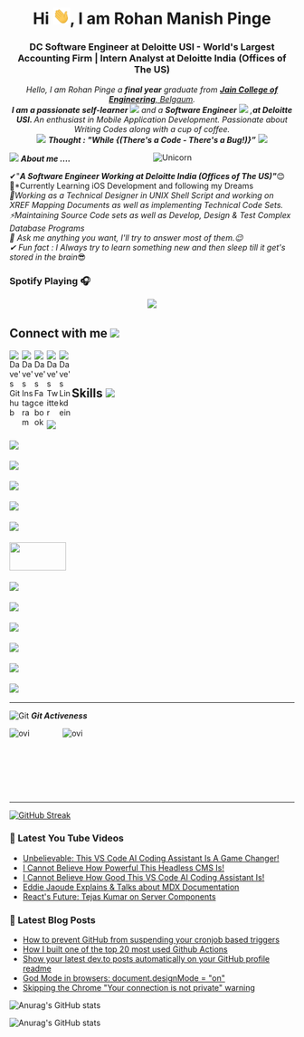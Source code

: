 <h1 align="center">Hi <img src="https://raw.githubusercontent.com/ABSphreak/ABSphreak/master/gifs/Hi.gif" width="30px">, I am Rohan Manish Pinge </h1>
<h3 align="center">DC Software Engineer at Deloitte USI - World's Largest Accounting Firm | Intern Analyst at Deloitte India (Offices of The US) </h3>

<p align="center">
  <em>
    Hello, I am Rohan Pinge a <b>final year</b> graduate from <a href="https://uom.lk/"> <b>Jain College of Engineering</b>, Belgaum</a>. <br>
    <b>I am a passionate self-learner</b> <img src="https://github.com/TheDudeThatCode/TheDudeThatCode/blob/master/Assets/Developer.gif" width="30px"> and a <b>Software  Engineer</b>&nbsp;<img src="https://github.com/TheDudeThatCode/TheDudeThatCode/blob/master/Assets/Designer.gif" width="36px">&nbsp,<b>at Deloitte USI. </b>
    <b></b> An enthusiast in Mobile Application Development. Passionate about Writing Codes along with a cup of coffee.
  </em> 
  <br>
  <img src="https://media.giphy.com/media/gH3LO09IOiZIqePwv9/giphy.gif" width="50" /> <b><i align="center">Thought : "While {(There's a Code - There's a Bug!)}”</i></b> <img src="https://media.giphy.com/media/qjqUcgIyRjsl2/giphy.gif" width="50" />
</p>
<img align="right" width=250px alt="Unicorn" src="https://media.giphy.com/media/3ohs4BSacFKI7A717y/giphy.gif" />

<img src="https://media.giphy.com/media/iY8CRBdQXODJSCERIr/giphy.gif" width="30px">&nbsp;***About me ....***

 ✔"***A Software Engineer Working at Deloitte India (Offices of The US)"***😊 <br>
🌱*Currently Learning iOS Development and following my Dreams *<br>
🥅*Working as a Technical Designer in UNIX Shell Script and working on XREF Mapping Documents as well as implementing Technical Code Sets.*<br>
⚡*Maintaining Source Code sets as well as **Develop, Design & Test Complex Database Programs*<br>
👯 *Ask me anything you want, I'll try to answer most of them.😉*<br>
✔ Fun fact : I Always try to learn something new and then sleep till it get's stored in the brain***😎<br>

### Spotify Playing 🎧

<p align="center">
  <a href="https://andyruwruw.vercel.app/api/now-playing?open">
    <!-- Music bars move to the beat and are colored based on the track's happiness, danceability and energy! -->
    <img src="https://andyruwruw.vercel.app/api/now-playing">
  </a>
</p>

<h2> Connect with me <img src='https://raw.githubusercontent.com/ShahriarShafin/ShahriarShafin/main/Assets/handshake.gif' width="100px"> </h2>

<a href="https://github.com/rohan0881">
  <img align="left" alt="Dave's Github" width="22px" src="https://upload.wikimedia.org/wikipedia/commons/thumb/a/ae/Github-desktop-logo-symbol.svg/1024px-Github-desktop-logo-symbol.svg.png" />
</a>

<a href="https://instagram.com/rohan_0881/">
  <img align="left" alt="Dave's Instagram" width="22px" src="https://upload.wikimedia.org/wikipedia/commons/thumb/a/a5/Instagram_icon.png/600px-Instagram_icon.png" />
</a>

<a href="https://www.facebook.com/people/rohan.pinge.54">
  <img align="left" alt="Dave's Facebook" width="22px" src="https://facebookbrand.com/wp-content/uploads/2019/04/f_logo_RGB-Hex-Blue_512.png?w=512&h=512" />
</a>

<a href="https://twitter.com/0881_rohan">
  <img align="left" alt="Dave's Twitter" width="22px" src="https://cdn2.iconfinder.com/data/icons/metro-uinvert-dock/256/Twitter_NEW.png" />
</a>

<a href="https://linkedin.com/in/rohan-pinge">
  <img align="left" alt="Dave's Linkdein" width="22px" src="https://cdn3.iconfinder.com/data/icons/inficons/512/linkedin.png" />
</a>

<br/>

<br />

<h2> Skills <img src = "https://media2.giphy.com/media/QssGEmpkyEOhBCb7e1/giphy.gif?cid=ecf05e47a0n3gi1bfqntqmob8g9aid1oyj2wr3ds3mg700bl&rid=giphy.gif" width = 32px> </h2>
<p align="left">
  
  <code> <img height="50" src="https://www.vectorlogo.zone/logos/java/java-ar21.svg"> </code>
  <code> <img height="50" src="https://www.vectorlogo.zone/logos/jupyter/jupyter-ar21.svg"> </code>
  <code> <img height="50" src="https://www.vectorlogo.zone/logos/dotnet/dotnet-ar21.svg"> </code>
  <code> <img height="50" src="https://www.vectorlogo.zone/logos/w3_html5/w3_html5-ar21.svg"> </code>
  <code> <img height="50" src="https://www.vectorlogo.zone/logos/mysql/mysql-ar21.svg"> </code>
  <code> <img height="50" src="https://www.vectorlogo.zone/logos/sqlite/sqlite-ar21.svg"> </code>
  <code> <img height="50" src="https://matplotlib.org/2.2.5/_images/sphx_glr_logos2_001.png" width='100'> </code>
  <code> <img height="50" src="https://upload.wikimedia.org/wikipedia/commons/thumb/e/ed/Pandas_logo.svg/768px-Pandas_logo.svg.png"> </code>
  <code> <img height="50" src="https://www.vectorlogo.zone/logos/pocoo_flask/pocoo_flask-ar21.svg"> </code>
  <code> <img height="50" src="https://www.vectorlogo.zone/logos/numpy/numpy-ar21.svg"> </code>
  <code> <img height="50" src="https://www.vectorlogo.zone/logos/javascript/javascript-ar21.svg"> </code>
  <code> <img height="50" src="https://seeklogo.com/images/S/scikit-learn-logo-8766D07E2E-seeklogo.com.png"> </code>
  <code> <img height="50" src="https://www.vectorlogo.zone/logos/tensorflow/tensorflow-ar21.svg"> </code>
  <hr>

<img src="https://media.giphy.com/media/W5eoZHPpUx9sapR0eu/giphy.gif" width="30px" alt="Git"/>&nbsp;<i><b>Git Activeness</b></i></p>
 
<p><img align="left" src="https://github-readme-stats.vercel.app/api/top-langs?username=rohan0881&show_icons=true&locale=en&layout=compact&theme=chartreuse-dark" alt="ovi" /></p>
<p>&nbsp;<img align="right" src="https://github-readme-stats.vercel.app/api?username=rohan0881&show_icons=true&locale=en&theme=chartreuse-dark" alt="ovi" width="410" /></p>
<br><br><br><br><br>
<hr>

[![GitHub Streak](http://github-readme-streak-stats.herokuapp.com?user=rohan0881&theme=radical&date_format=M%20j%5B%2C%20Y%5D)](https://git.io/streak-stats)

### 🚀 Latest You Tube Videos 
<!-- YOUTUBE:START -->
- [Unbelievable: This VS Code AI Coding Assistant Is A Game Changer!](https://www.youtube.com/watch?v=dNskJAl5dBw)
- [I Cannot Believe How Powerful This Headless CMS Is!](https://www.youtube.com/watch?v=43Eznupydng)
- [I Cannot Believe How Good This VS Code AI Coding Assistant Is!](https://www.youtube.com/watch?v=TALwI3J4asY)
- [Eddie Jaoude Explains &amp; Talks about MDX Documentation](https://www.youtube.com/watch?v=ZTX9-_MyaIw)
- [React&#39;s Future: Tejas Kumar on Server Components](https://www.youtube.com/watch?v=zn-nFWDxyiw)
<!-- YOUTUBE:END -->
### 📕 Latest Blog Posts
<!-- BLOG-POST-LIST:START -->
- [How to prevent GitHub from suspending your cronjob based triggers](https://dev.to/gautamkrishnar/how-to-prevent-github-from-suspending-your-cronjob-based-triggers-knf)
- [How I built one of the top 20 most used Github Actions](https://www.gautamkrishnar.com/how-i-built-one-of-the-top-20-most-used-github-actions/)
- [Show your latest dev.to posts automatically on your GitHub profile readme](https://dev.to/gautamkrishnar/show-your-latest-dev-to-posts-automatically-in-your-github-profile-readme-3nk8)
- [God Mode in browsers: document.designMode = &quot;on&quot;](https://dev.to/gautamkrishnar/god-mode-in-browsers-document-designmode-on-2pmo)
- [Skipping the Chrome &quot;Your connection is not private&quot; warning](https://dev.to/gautamkrishnar/quickbits-1-skipping-the-chrome-your-connection-is-not-private-warning-4kp1)
<!-- BLOG-POST-LIST:END -->

![Anurag's GitHub stats](https://github-readme-stats.vercel.app/api?username=rohan0881&show_icons=true&theme=calm)

![Anurag's GitHub stats](https://github-readme-stats.vercel.app/api?username=rohan0881&show_icons=true&theme=shades-of-purple)


[twitter]: https://twitter.com/0881_rohan
[instagram]: https://instagram.com/rohanp_0881
[linkedin]: https://linkedin.com/in/rohan-pinge-701a551b4/
[webdevplaylist]: https://www.youtube.com/playlist?list=PLkwxH9e_vrAJ0WbEsFA9W3I1W-g_BTsbt
[jsplaylist]: https://www.youtube.com/playlist?list=PLkwxH9e_vrALRJKu7wfXby3MKeflhTu6B
[cssplaylist]: https://www.youtube.com/playlist?list=PLkwxH9e_vrALSdvZuEh6gqQdmDoDIoqz4

